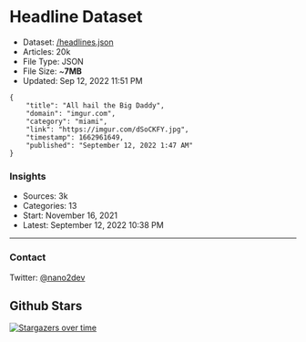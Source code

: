 # Headline Dataset

- Dataset: [/headlines.json](https://raw.githubusercontent.com/fwd/news/master/headlines.json) 
- Articles: 20k
- File Type: JSON
- File Size: ~**7MB**
- Updated: Sep 12, 2022 11:51 PM

```
{
    "title": "All hail the Big Daddy",
    "domain": "imgur.com",
    "category": "miami",
    "link": "https://imgur.com/dSoCKFY.jpg",
    "timestamp": 1662961649,
    "published": "September 12, 2022 1:47 AM"
}
```

### Insights

- Sources: 3k
- Categories: 13
- Start: November 16, 2021
- Latest: September 12, 2022 10:38 PM

---

### Contact 

Twitter: [@nano2dev](https://twitter.com/nano2dev)

## Github Stars

[![Stargazers over time](https://starchart.cc/fwd/news.svg)](https://starchart.cc/fwd/news)
